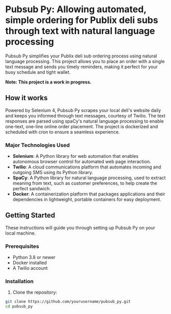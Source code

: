 # Pubsub Py: Allowing automated, simple ordering for Publix deli subs through text with natural language processing

Pubsub Py simplifies your Publix deli sub ordering process using natural language processing. This project allows you to place an order with a single text message and sends you timely reminders, making it perfect for your busy schedule and tight wallet.

**Note: This project is a work in progress.**

## How it works

Powered by Selenium 4, Pubsub Py scrapes your local deli's website daily and keeps you informed through text messages, courtesy of Twilio. The text responses are parsed using spaCy's natural language processing to enable one-text, one-line online order placement. The project is dockerized and scheduled with cron to ensure a seamless experience.

### Major Technologies Used

- **Selenium**: A Python library for web automation that enables autonomous browser control for automated web page interaction.
- **Twilio**: A cloud communications platform that automates incoming and outgoing SMS using its Python library.
- **SpaCy**: A Python library for natural language processing, used to extract meaning from text, such as customer preferences, to help create the perfect sandwich.
- **Docker**: A containerization platform that packages applications and their dependencies in lightweight, portable containers for easy deployment.

## Getting Started

These instructions will guide you through setting up Pubsub Py on your local machine.

### Prerequisites

- Python 3.8 or newer
- Docker installed
- A Twilio account

### Installation

1. Clone the repository:
```bash
git clone https://github.com/yourusername/pubsub_py.git
cd pubsub_py
```

